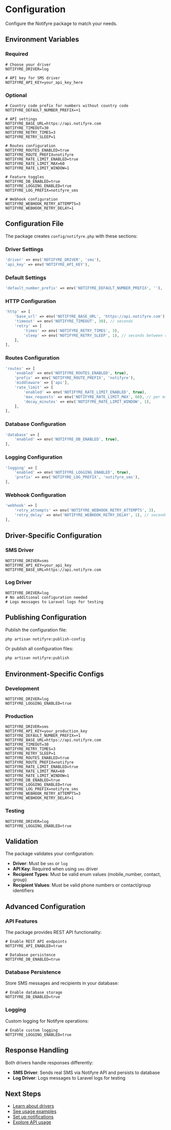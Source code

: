 # Configuration

Configure the Notifyre package to match your needs.

## Environment Variables

### Required

```env
# Choose your driver
NOTIFYRE_DRIVER=log

# API key for SMS driver
NOTIFYRE_API_KEY=your_api_key_here
```

### Optional

```env
# Country code prefix for numbers without country code
NOTIFYRE_DEFAULT_NUMBER_PREFIX=+1

# API settings
NOTIFYRE_BASE_URL=https://api.notifyre.com
NOTIFYRE_TIMEOUT=30
NOTIFYRE_RETRY_TIMES=3
NOTIFYRE_RETRY_SLEEP=1

# Routes configuration
NOTIFYRE_ROUTES_ENABLED=true
NOTIFYRE_ROUTE_PREFIX=notifyre
NOTIFYRE_RATE_LIMIT_ENABLED=true
NOTIFYRE_RATE_LIMIT_MAX=60
NOTIFYRE_RATE_LIMIT_WINDOW=1

# Feature toggles
NOTIFYRE_DB_ENABLED=true
NOTIFYRE_LOGGING_ENABLED=true
NOTIFYRE_LOG_PREFIX=notifyre_sms

# Webhook configuration
NOTIFYRE_WEBHOOK_RETRY_ATTEMPTS=3
NOTIFYRE_WEBHOOK_RETRY_DELAY=1
```

## Configuration File

The package creates `config/notifyre.php` with these sections:

### Driver Settings

```php
'driver' => env('NOTIFYRE_DRIVER', 'sms'),
'api_key' => env('NOTIFYRE_API_KEY'),
```

### Default Settings

```php
'default_number_prefix' => env('NOTIFYRE_DEFAULT_NUMBER_PREFIX', ''),
```

### HTTP Configuration

```php
'http' => [
    'base_url' => env('NOTIFYRE_BASE_URL', 'https://api.notifyre.com'),
    'timeout' => env('NOTIFYRE_TIMEOUT', 30), // seconds
    'retry' => [
        'times' => env('NOTIFYRE_RETRY_TIMES', 3),
        'sleep' => env('NOTIFYRE_RETRY_SLEEP', 1), // seconds between retries
    ],
],
```

### Routes Configuration

```php
'routes' => [
    'enabled' => env('NOTIFYRE_ROUTES_ENABLED', true),
    'prefix' => env('NOTIFYRE_ROUTE_PREFIX', 'notifyre'),
    'middleware' => ['api'],
    'rate_limit' => [
        'enabled' => env('NOTIFYRE_RATE_LIMIT_ENABLED', true),
        'max_requests' => env('NOTIFYRE_RATE_LIMIT_MAX', 60), // per minute
        'decay_minutes' => env('NOTIFYRE_RATE_LIMIT_WINDOW', 1),
    ],
],
```

### Database Configuration

```php
'database' => [
    'enabled' => env('NOTIFYRE_DB_ENABLED', true),
],
```

### Logging Configuration

```php
'logging' => [
    'enabled' => env('NOTIFYRE_LOGGING_ENABLED', true),
    'prefix' => env('NOTIFYRE_LOG_PREFIX', 'notifyre_sms'),
],
```

### Webhook Configuration

```php
'webhook' => [
    'retry_attempts' => env('NOTIFYRE_WEBHOOK_RETRY_ATTEMPTS', 3),
    'retry_delay' => env('NOTIFYRE_WEBHOOK_RETRY_DELAY', 1), // seconds between retries
],
```

## Driver-Specific Configuration

### SMS Driver

```env
NOTIFYRE_DRIVER=sms
NOTIFYRE_API_KEY=your_api_key
NOTIFYRE_BASE_URL=https://api.notifyre.com
```

### Log Driver

```env
NOTIFYRE_DRIVER=log
# No additional configuration needed
# Logs messages to Laravel logs for testing
```

## Publishing Configuration

Publish the configuration file:

```bash
php artisan notifyre:publish-config
```

Or publish all configuration files:

```bash
php artisan notifyre:publish
```

## Environment-Specific Configs

### Development

```env
NOTIFYRE_DRIVER=log
NOTIFYRE_LOGGING_ENABLED=true
```

### Production

```env
NOTIFYRE_DRIVER=sms
NOTIFYRE_API_KEY=your_production_key
NOTIFYRE_DEFAULT_NUMBER_PREFIX=+1
NOTIFYRE_BASE_URL=https://api.notifyre.com
NOTIFYRE_TIMEOUT=30
NOTIFYRE_RETRY_TIMES=3
NOTIFYRE_RETRY_SLEEP=1
NOTIFYRE_ROUTES_ENABLED=true
NOTIFYRE_ROUTE_PREFIX=notifyre
NOTIFYRE_RATE_LIMIT_ENABLED=true
NOTIFYRE_RATE_LIMIT_MAX=60
NOTIFYRE_RATE_LIMIT_WINDOW=1
NOTIFYRE_DB_ENABLED=true
NOTIFYRE_LOGGING_ENABLED=true
NOTIFYRE_LOG_PREFIX=notifyre_sms
NOTIFYRE_WEBHOOK_RETRY_ATTEMPTS=3
NOTIFYRE_WEBHOOK_RETRY_DELAY=1
```

### Testing

```env
NOTIFYRE_DRIVER=log
NOTIFYRE_LOGGING_ENABLED=true
```

## Validation

The package validates your configuration:

- **Driver**: Must be `sms` or `log`
- **API Key**: Required when using `sms` driver
- **Recipient Types**: Must be valid enum values (mobile_number, contact, group)
- **Recipient Values**: Must be valid phone numbers or contact/group identifiers

## Advanced Configuration

### API Features

The package provides REST API functionality:

```env
# Enable REST API endpoints
NOTIFYRE_API_ENABLED=true

# Database persistence
NOTIFYRE_DB_ENABLED=true
```

### Database Persistence

Store SMS messages and recipients in your database:

```env
# Enable database storage
NOTIFYRE_DB_ENABLED=true
```

### Logging

Custom logging for Notifyre operations:

```env
# Enable custom logging
NOTIFYRE_LOGGING_ENABLED=true
```

## Response Handling

Both drivers handle responses differently:

- **SMS Driver**: Sends real SMS via Notifyre API and persists to database
- **Log Driver**: Logs messages to Laravel logs for testing

## Next Steps

- [Learn about drivers](./../technical/DRIVERS.md)
- [See usage examples](./../usage/DIRECT_SMS.md)
- [Set up notifications](./../usage/NOTIFICATIONS.md)
- [Explore API usage](./../usage/API.md)

